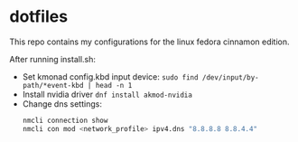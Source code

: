 # dotfiles

This repo contains my configurations for the linux fedora cinnamon edition.

After running install.sh:

- Set kmonad config.kbd input device:
  `sudo find /dev/input/by-path/*event-kbd | head -n 1`
- Install nvidia driver `dnf install akmod-nvidia`
- Change dns settings:
  ```bash
  nmcli connection show
  nmcli con mod <network_profile> ipv4.dns "8.8.8.8 8.8.4.4"
  ```

